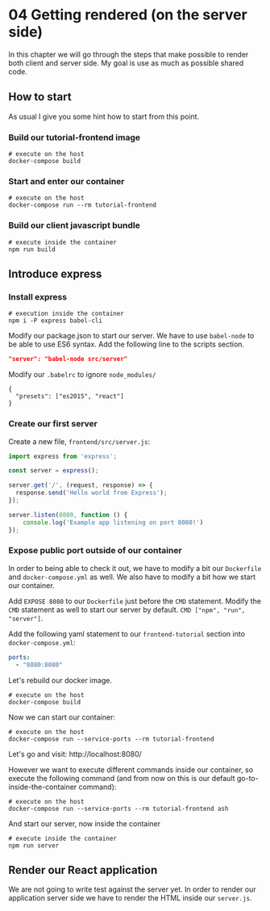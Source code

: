 # 04 Getting rendered (on the server side)

In this chapter we will go through the steps that make possible
to render both client and server side. My goal is use as much as possible
shared code.

## How to start

As usual I give you some hint how to start from this point.

### Build our tutorial-frontend image

```shell
# execute on the host
docker-compose build
```

### Start and enter our container

```shell
# execute on the host
docker-compose run --rm tutorial-frontend
```

### Build our client javascript bundle

``` shell
# execute inside the container
npm run build
```

## Introduce express

### Install express

``` shell
# execution inside the container
npm i -P express babel-cli
```

Modify our package.json to start our server.
We have to use `babel-node` to be able to use ES6 syntax.
Add the following line to the scripts section.

``` json
"server": "babel-node src/server"
```

Modify our `.babelrc` to ignore `node_modules/`

```
{
  "presets": ["es2015", "react"]
}
```

### Create our first server

Create a new file, `frontend/src/server.js`:

``` jsx
import express from 'express';

const server = express();

server.get('/', (request, response) => {
  response.send('Hello world from Express');
});

server.listen(8080, function () {
    console.log('Example app listening on port 8080!')
});
```

### Expose public port outside of our container

In order to being able to check it out, we have to modify a bit our
`Dockerfile` and `docker-compose.yml` as well. We also have to modify
a bit how we start our container.

Add `EXPOSE 8080` to our `Dockerfile` just before the `CMD` statement.
Modify the `CMD` statement as well to start our server by default.
`CMD ["npm", "run", "server"]`.

Add the following yaml statement to our `frontend-tutorial` section
into `docker-compose.yml`:

``` yaml
ports:
  - "8080:8080"
```

Let's rebuild our docker image.

``` shell
# execute on the host
docker-compose build
```

Now we can start our container:

``` shell
# execute on the host
docker-compose run --service-ports --rm tutorial-frontend
```

Let's go and visit: http://localhost:8080/

However we want to execute different commands inside our container,
so execute the following command (and from now on this is our default
go-to-inside-the-container command):

``` shell
# execute on the host
docker-compose run --service-ports --rm tutorial-frontend ash
```

And start our server, now inside the container

``` shell
# execute inside the container
npm run server
```

## Render our React application

We are not going to write test against the server yet.
In order to render our application server side we have to render the HTML
inside our `server.js`.

``` jsx

```
